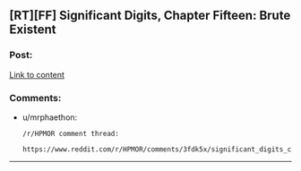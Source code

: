 ## [RT][FF] Significant Digits, Chapter Fifteen: Brute Existent

### Post:

[Link to content](http://www.anarchyishyperbole.com/2015/08/significant-digits-chapter-fifteen.html)

### Comments:

- u/mrphaethon:
  ```
  /r/HPMOR comment thread:

  https://www.reddit.com/r/HPMOR/comments/3fdk5x/significant_digits_chapter_fifteen_brute_existent/
  ```

---

